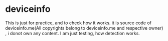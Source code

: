 # deviceinfo
This is just for practice, and to check how it works. it is source code of deviceinfo.me(All copyrights belong to deviceinfo.me and respective owner) , i donot own any content. I am just testing, how detection works. 
